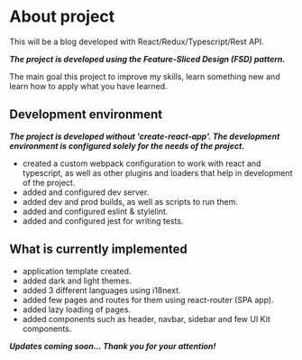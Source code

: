 # About project

This will be a blog developed with React/Redux/Typescript/Rest API.

***The project is developed using the Feature-Sliced Design (FSD) pattern.***

The main goal this project to improve my skills, learn something new and learn how to apply what 
you have learned.

## Development environment
***The project is developed without 'create-react-app'. The development environment is configured
solely for the needs of the project.*** 

- created a custom webpack configuration to work with react and typescript, as well as other plugins and
loaders that help in development of the project.
- added and configured dev server.
- added dev and prod builds, as well as scripts to run them.
- added and configured eslint & stylelint.
- added and configured jest for writing tests.
 

## What is currently implemented

- application template created.
- added dark and light themes.
- added 3 different languages using i18next.
- added few pages and routes for them using react-router (SPA app).
- added lazy loading of pages.
- added components such as header, navbar, sidebar and few UI Kit components.

***Updates coming soon... Thank you for your attention!***